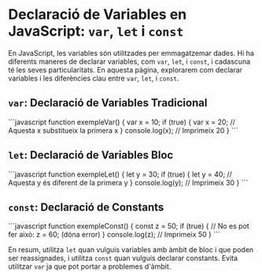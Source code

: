 # Declaració de Variables en JavaScript: `var`, `let` i `const`

En JavaScript, les variables són utilitzades per emmagatzemar dades. Hi ha diferents maneres de declarar variables, com `var`, `let`, i `const`, i cadascuna té les seves particularitats. En aquesta pàgina, explorarem com declarar variables i les diferències clau entre `var`, `let`, i `const`.

## `var`: Declaració de Variables Tradicional

\```javascript
function exempleVar() {
var x = 10;
if (true) {
var x = 20; // Aquesta x substitueix la primera x
}
console.log(x); // Imprimeix 20
}
\```

## `let`: Declaració de Variables Bloc

\```javascript
function exempleLet() {
let y = 30;
if (true) {
let y = 40; // Aquesta y és diferent de la primera y
}
console.log(y); // Imprimeix 30
}
\```

## `const`: Declaració de Constants

\```javascript
function exempleConst() {
const z = 50;
if (true) {
// No es pot fer això: z = 60; (dóna error)
}
console.log(z); // Imprimeix 50
}
\```

En resum, utilitza `let` quan vulguis variables amb àmbit de bloc i que poden ser reassignades, i utilitza `const` quan vulguis declarar constants. Evita utilitzar `var` ja que pot portar a problemes d'àmbit.
